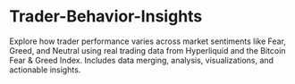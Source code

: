 # Trader-Behavior-Insights
Explore how trader performance varies across market sentiments like Fear, Greed, and Neutral using real trading data from Hyperliquid and the Bitcoin Fear &amp; Greed Index. Includes data merging, analysis, visualizations, and actionable insights.
